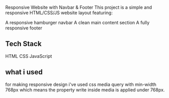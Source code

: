 Responsive Website with Navbar & Footer
This project is a simple and responsive HTML/CSS/JS website layout featuring:

A responsive hamburger navbar
A clean main content section
A fully responsive footer

## Tech Stack

HTML
CSS
JavaScript

## what i used 
for making responsive design i've used css media query with min-width 768px which means the property write inside media is applied under 768px.
